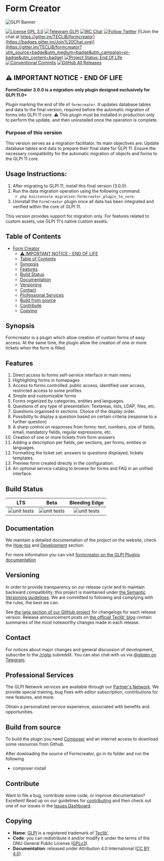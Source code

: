 # Form Creator

![GLPI Banner](https://user-images.githubusercontent.com/29282308/31666160-8ad74b1a-b34b-11e7-839b-043255af4f58.png)

[![License GPL 3.0](https://img.shields.io/badge/License-GPL%203.0-blue.svg)](https://github.com/pluginsGLPI/formcreator/blob/master/LICENSE.md)
[![Telegram GLPI](https://img.shields.io/badge/Telegram-GLPI-blue.svg)](https://t.me/glpien)
[![IRC Chat](https://img.shields.io/badge/IRC-%23GLPI-green.svg)](http://webchat.freenode.net/?channels=GLPI)
[![Follow Twitter](https://img.shields.io/badge/Twitter-GLPI%20Project-26A2FA.svg)](https://twitter.com/GLPI_PROJECT)
[![Join the chat at https://gitter.im/TECLIB/formcreator](https://badges.gitter.im/Join%20Chat.svg)](https://gitter.im/TECLIB/formcreator?utm_source=badge&utm_medium=badge&utm_campaign=pr-badge&utm_content=badge)
[![Project Status: End Of Life](http://www.repostatus.org/badges/latest/active.svg)](http://www.repostatus.org/#active)
[![Conventional Commits](https://img.shields.io/badge/Conventional%20Commits-1.0.0-yellow.svg)](https://conventionalcommits.org)
[![GitHub All Releases](https://img.shields.io/github/downloads/PluginsGLPI/formcreator/total)](https://github.com/pluginsGLPI/formcreator/releases)

## ⚠️ IMPORTANT NOTICE - END OF LIFE

**FormCreator 3.0.0 is a migration-only plugin designed exclusively for GLPI 11.0+**

Plugin marking the end of life of `formcreator`.
It updates database tables and data to the final version, required before the automatic migration of forms into GLPI 11 core.
⚠️ This plugin must be installed in production only to perform the update, and then uninstalled once the operation is complete.

### Purpose of this version

This version serves as a migration facilitator. Its main objectives are:
Update database tables and data to prepare their final state for GLPI 11.
Ensure the necessary compatibility for the automatic migration of objects and forms to the GLPI 11 core.

Usage Instructions:
--------------------------
1. After migrating to GLPI 11, install this final version (3.0.0).
2. Run the data migration operation using the following command:
    - `php bin/console migration:formcreator_plugin_to_core`.
3. Uninstall the `FormCreator` plugin once all data has been integrated and verified within the core of GLPI 11.

This version provides support for migration only. For features related to custom assets, use GLPI 11's native custom assets.

## Table of Contents

- [Form Creator](#form-creator)
  - [⚠️ IMPORTANT NOTICE - END OF LIFE](#️-important-notice---end-of-life)
  - [Table of Contents](#table-of-contents)
  - [Synopsis](#synopsis)
  - [Features](#features)
  - [Build Status](#build-status)
  - [Documentation](#documentation)
  - [Versioning](#versioning)
  - [Contact](#contact)
  - [Professional Services](#professional-services)
  - [Build from source](#build-from-source)
  - [Contribute](#contribute)
  - [Copying](#copying)

## Synopsis

Formcreator is a plugin which allow creation of custom forms of easy access.
At the same time, the plugin allow the creation of one or more tickets when the form is filled.

## Features

1. Direct access to forms self-service interface in main menu
2. Highlighting forms in homepages
3. Access to forms controlled: public access, identified user access, restricted access to some profiles
4. Simple and customizable forms
5. Forms organized by categories, entities and languages.
6. Questions of any type of presentation: Textareas, lists, LDAP, files, etc.
7. Questions organised in sections. Choice of the display order.
8. Possibility to display a question based on certain criteria (response to a further question)
9. A sharp control on responses from forms: text, numbers, size of fields, email, mandatory fields, regular expressions, etc.
10. Creation of one or more tickets from form answers
11. Adding a description per fields, per sections, per forms, entities or languages.
12. Formatting the ticket set: answers to questions displayed, tickets templates.
13. Preview form created directly in the configuration.
14. An optional service catalog to browse for forms and FAQ in an unified interface.

## Build Status

| **LTS** | **Beta** | **Bleeding Edge** |
|:---:|:---:|:---:|
| ![unit tests](https://github.com/pluginsGLPI/formcreator/workflows/unit%20tests/badge.svg?branch=master) | ![unit tests](https://github.com/pluginsGLPI/formcreator/workflows/unit%20tests/badge.svg?branch=support%2F2.12.0) |![unit tests](https://github.com/pluginsGLPI/formcreator/workflows/unit%20tests/badge.svg?branch=develop) |

## Documentation

We maintain a detailed documentation of the project on the website, check the [How-tos](https://pluginsglpi.github.io/formcreator/howtos/) and [Development](https://pluginsglpi.github.io/formcreator/) section.

For more information you can visit [formcreator on the GLPI Plugins documentation](http://glpi-plugins.readthedocs.io/en/latest/formcreator/)

## Versioning

In order to provide transparency on our release cycle and to maintain backward compatibility, this project is maintained under [the Semantic Versioning guidelines](http://semver.org/). We are committed to following and complying with the rules, the best we can.

See [the tags section of our GitHub project](https://github.com/pluginsGLPI/formcreator/tags) for changelogs for each release version. Release announcement posts on [the official Teclib' blog](http://www.teclib-edition.com/en/communities/blog-posts/) contain summaries of the most noteworthy changes made in each release.

## Contact

For notices about major changes and general discussion of development, subscribe to the [/r/glpi](http://www.reddit.com/r/glpi) subreddit.
You can also chat with us via [@glpien on Telegram](https://t.me/glpien).

## Professional Services

The GLPI Network services are available through our [Partner's Network](http://www.teclib-edition.com/en/partners/). We provide special training, bug fixes with editor subscription, contributions for new features, and more.

Obtain a personalized service experience, associated with benefits and opportunities.

## Build from source

To build the plugin you need [Composer](http://getcomposer.org) and an internet access to download some resources from Github.

After dowloading the source of Formcreator, go in its folder and run the following
* composer install

## Contribute

Want to file a bug, contribute some code, or improve documentation? Excellent! Read up on our
guidelines for [contributing](https://github.com/pluginsGLPI/formcreator/blob/master/.github/CONTRIBUTING.md) and then check out one of our issues in the [Issues Dashboard](https://github.com/pluginsGLPI/formcreator/issues).

## Copying

* **Name**: [GLPI](http://glpi-project.org/) is a registered trademark of [Teclib'](http://www.teclib-edition.com/en/).
* **Code**: you can redistribute it and/or modify it under the terms of the GNU General Public License ([GPLv3](https://www.gnu.org/licenses/gpl-3.0.en.html)).
* **Documentation**: released under Attribution 4.0 International ([CC BY 4.0](https://creativecommons.org/licenses/by/4.0/)).
